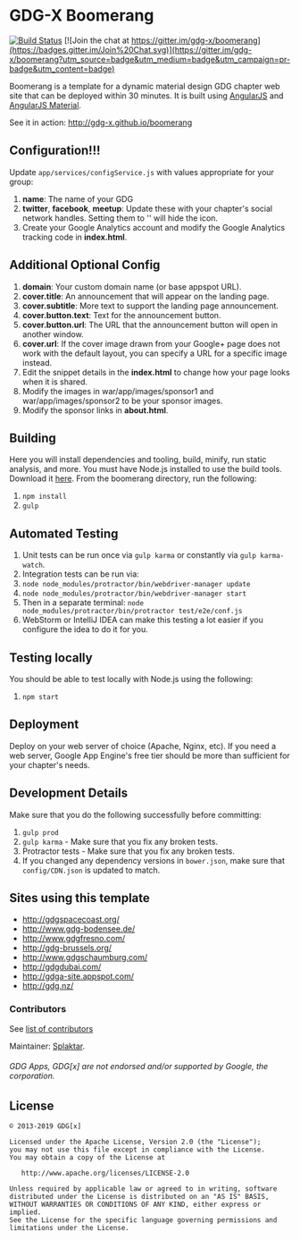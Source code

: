 GDG-X Boomerang
=========

[![Build Status](https://travis-ci.org/gdg-x/boomerang.svg)](https://travis-ci.org/gdg-x/boomerang) [![Join the chat at https://gitter.im/gdg-x/boomerang](https://badges.gitter.im/Join%20Chat.svg)](https://gitter.im/gdg-x/boomerang?utm_source=badge&utm_medium=badge&utm_campaign=pr-badge&utm_content=badge)

Boomerang is a template for a dynamic material design GDG chapter web site that can be deployed
within 30 minutes. It is built using [AngularJS](https://angularjs.org/) and 
[AngularJS Material](https://material.angularjs.org).

See it in action: http://gdg-x.github.io/boomerang

Configuration!!!
---------------
Update `app/services/configService.js` with values appropriate for your group:

1. **name**: The name of your GDG
1. **twitter**, **facebook**, **meetup**: Update these with your chapter's social network handles. Setting them to '' will hide the icon.
1. Create your Google Analytics account and modify the Google Analytics tracking code in **index.html**.

Additional Optional Config
---------------
1. **domain**: Your custom domain name (or base appspot URL).
1. **cover.title**: An announcement that will appear on the landing page.
1. **cover.subtitle**: More text to support the landing page announcement.
1. **cover.button.text**: Text for the announcement button.
1. **cover.button.url**: The URL that the announcement button will open in another window.
1. **cover.url**: If the cover image drawn from your Google+ page does not work with the default layout,
   you can specify a URL for a specific image instead.
1. Edit the snippet details in the **index.html** to change how your page looks when it is shared.
1. Modify the images in war/app/images/sponsor1 and war/app/images/sponsor2 to be your sponsor images.
1. Modify the sponsor links in **about.html**.

Building
---------------
Here you will install dependencies and tooling, build, minify, run static analysis, and more.
You must have Node.js installed to use the build tools. Download it [here](http://nodejs.org/download/).
From the boomerang directory, run the following:

1. `npm install`
1. `gulp`

Automated Testing
---------------
1. Unit tests can be run once via `gulp karma` or constantly via `gulp karma-watch`.
1. Integration tests can be run via:
  1. `node node_modules/protractor/bin/webdriver-manager update`
  1. `node node_modules/protractor/bin/webdriver-manager start`
  1. Then in a separate terminal: `node node_modules/protractor/bin/protractor test/e2e/conf.js`
1. WebStorm or IntelliJ IDEA can make this testing a lot easier if you configure the idea to do it for you.

Testing locally
---------------
You should be able to test locally with Node.js using the following:

1. `npm start`

Deployment
---------------
Deploy on your web server of choice (Apache, Nginx, etc).
If you need a web server, Google App Engine's free tier should be more than sufficient for your
chapter's needs.

Development Details
---------------
Make sure that you do the following successfully before committing:

1. `gulp prod`
2. `gulp karma` - Make sure that you fix any broken tests.
3. Protractor tests - Make sure that you fix any broken tests.
4. If you changed any dependency versions in `bower.json`, make sure that `config/CDN.json` is
   updated to match.

Sites using this template
---------------
* http://gdgspacecoast.org/
* http://www.gdg-bodensee.de/
* http://www.gdgfresno.com/
* http://gdg-brussels.org/
* http://www.gdgschaumburg.com/
* http://gdgdubai.com/
* http://gdga-site.appspot.com/
* http://gdg.nz/

### Contributors
See [list of contributors](https://github.com/gdg-x/boomerang/graphs/contributors)

Maintainer: [Splaktar](https://github.com/Splaktar).

###### GDG Apps, GDG[x] are not endorsed and/or supported by Google, the corporation.

License
--------

    © 2013-2019 GDG[x]

    Licensed under the Apache License, Version 2.0 (the "License");
    you may not use this file except in compliance with the License.
    You may obtain a copy of the License at

       http://www.apache.org/licenses/LICENSE-2.0

    Unless required by applicable law or agreed to in writing, software
    distributed under the License is distributed on an "AS IS" BASIS,
    WITHOUT WARRANTIES OR CONDITIONS OF ANY KIND, either express or implied.
    See the License for the specific language governing permissions and
    limitations under the License.
